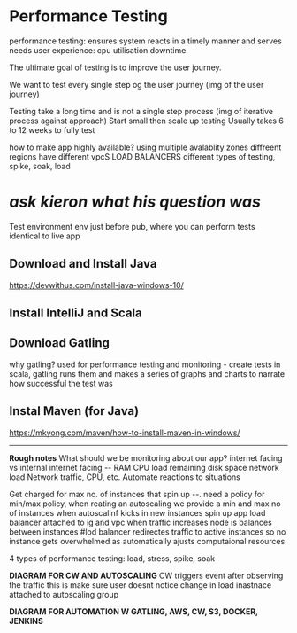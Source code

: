# Performance Testing


performance testing:
ensures system reacts in a timely manner and serves needs
user experience: 
cpu utilisation
downtime

The ultimate goal of testing is to improve the user journey.

We want to test every single step og the user journey (img of the user journey)

Testing take a long time and is not a single step process (img of iterative process against approach)
Start small then scale up testing
Usually takes 6 to 12 weeks to fully test


how to make app highly available?
using multiple avalablity zones
diffreent regions have different vpcS LOAD BALANCERS
different types of testing, spike, soak, load

# ***ask kieron what his question was***

Test environment
env just before pub,
where you can perform tests
identical to live app

## Download and Install Java

https://devwithus.com/install-java-windows-10/

## Install IntelliJ and Scala

## Download Gatling
why gatling? used for performance testing and monitoring - create tests in scala, gatling runs them and makes a series of graphs and charts to narrate how successful the test was


## Instal Maven (for Java)

https://mkyong.com/maven/how-to-install-maven-in-windows/

---
**Rough notes**
What should we be monitoring about our app?
internet facing vs internal
internet facing -- RAM CPU load remaining disk space network load
Network traffic, CPU, etc. Automate reactions to situations

Get charged for max no. of instances that spin up --. need a policy for min/max policy,
when reating an autoscaling we provide a min and max no of instances
when autoscalinf kicks in new instances spin up
app load balancer attached to ig and vpc
when traffic increases node is balances between instances
#lod balancer redirectes traffic to active instances so no instance gets overwhelmed
as automatically ajusts computaional resources

4 types of performance testing: load, stress, spike, soak

**DIAGRAM FOR CW AND AUTOSCALING**
CW triggers event after observing the traffic
this is make sure user doesnt notice change in load
inastnace attached to autoscaling group


**DIAGRAM FOR AUTOMATION W GATLING, AWS, CW, S3, DOCKER, JENKINS**
